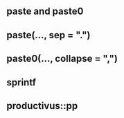 ## paste and paste0

## paste(..., sep = ".")

## paste0(..., collapse = ",")

## sprintf

## productivus::pp
